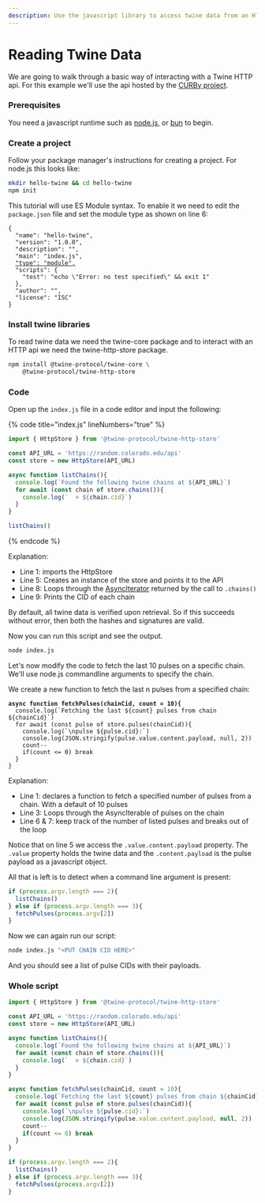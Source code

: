 ```yaml
---
description: Use the javascript library to access twine data from an HTTP api
---
```


# Reading Twine Data

We are going to walk through a basic way of interacting with a Twine HTTP api. For this example we'll use the api hosted by the [CURBy project](https://random.colorado.edu).

### Prerequisites

You need a javascript runtime such as [node.js](https://nodejs.org/en/learn/getting-started/how-to-install-nodejs), or [bun](https://bun.sh/) to begin.

### Create a project

Follow your package manager's instructions for creating a project. For node.js this looks like:

```sh
mkdir hello-twine && cd hello-twine
npm init
```

This tutorial will use ES Module syntax. To enable it we need to edit the `package.json` file and set the module type as shown on line 6:

<pre class="language-json" data-title="package.json" data-line-numbers><code class="lang-json">{
  "name": "hello-twine",
  "version": "1.0.0",
  "description": "",
  "main": "index.js",
  <a data-footnote-ref href="#user-content-fn-1">"type": "module",</a>
  "scripts": {
    "test": "echo \"Error: no test specified\" &#x26;&#x26; exit 1"
  },
  "author": "",
  "license": "ISC"
}
</code></pre>

### Install twine libraries

To read twine data we need the twine-core package and to interact with an HTTP api we need the twine-http-store package.

```sh
npm install @twine-protocol/twine-core \
    @twine-protocol/twine-http-store
```

### Code

Open up the `index.js` file in a code editor and input the following:

{% code title="index.js" lineNumbers="true" %}
```javascript
import { HttpStore } from '@twine-protocol/twine-http-store'

const API_URL = 'https://random.colorado.edu/api'
const store = new HttpStore(API_URL)

async function listChains(){
  console.log(`Found the following twine chains at ${API_URL}`)
  for await (const chain of store.chains()){
    console.log(`  > ${chain.cid}`)
  }
}

listChains()
```
{% endcode %}

Explanation:

* Line 1: imports the HttpStore&#x20;
* Line 5: Creates an instance of the store and points it to the API
* Line 8: Loops through the [AsyncIterator](https://developer.mozilla.org/en-US/docs/Web/JavaScript/Reference/Global\_Objects/AsyncIterator) returned by the call to `.chains()`&#x20;
* Line 9: Prints the CID of each chain

By default, all twine data is verified upon retrieval. So if this succeeds without error, then both the hashes and signatures are valid.

Now you can run this script and see the output.

```sh
node index.js
```

Let's now modify the code to fetch the last 10 pulses on a specific chain. We'll use node.js commandline arguments to specify the chain.

We create a new function to fetch the last n pulses from a specified chain:

<pre class="language-javascript" data-line-numbers><code class="lang-javascript"><strong>async function fetchPulses(chainCid, count = 10){
</strong>  console.log(`Fetching the last ${count} pulses from chain ${chainCid}`)
  for await (const pulse of store.pulses(chainCid)){
    console.log(`\npulse ${pulse.cid}:`)
    console.log(JSON.stringify(pulse.value.content.payload, null, 2))
    count--
    if(count &#x3C;= 0) break
  }
}
</code></pre>

Explanation:

* Line 1: declares a function to fetch a specified number of pulses from a chain. With a default of 10 pulses
* Line 3: Loops through the AsyncIterable of pulses on the chain
* Line 6 & 7: keep track of the number of listed pulses and breaks out of the loop

Notice that on line 5 we access the `.value.content.payload` property. The `.value` property holds the twine data and the `.content.payload` is the pulse payload as a javascript object.

All that is left is to detect when a command line argument is present:

```javascript
if (process.argv.length === 2){
  listChains()
} else if (process.argv.length === 3){
  fetchPulses(process.argv[2])
}
```

Now we can again run our script:

```sh
node index.js "<PUT CHAIN CID HERE>"
```

And you should see a list of pulse CIDs with their payloads.

### Whole script

```javascript
import { HttpStore } from '@twine-protocol/twine-http-store'

const API_URL = 'https://random.colorado.edu/api'
const store = new HttpStore(API_URL)

async function listChains(){
  console.log(`Found the following twine chains at ${API_URL}`)
  for await (const chain of store.chains()){
    console.log(`  > ${chain.cid}`)
  }
}

async function fetchPulses(chainCid, count = 10){
  console.log(`Fetching the last ${count} pulses from chain ${chainCid}`)
  for await (const pulse of store.pulses(chainCid)){
    console.log(`\npulse ${pulse.cid}:`)
    console.log(JSON.stringify(pulse.value.content.payload, null, 2))
    count--
    if(count <= 0) break
  }
}

if (process.argv.length === 2){
  listChains()
} else if (process.argv.length === 3){
  fetchPulses(process.argv[2])
}
```

[^1]: insert this line
